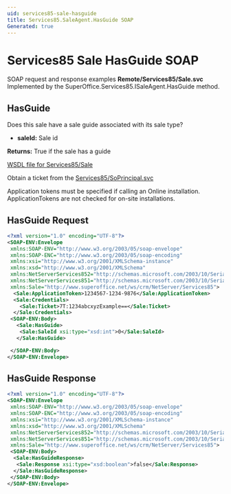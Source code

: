 ```yaml
---
uid: services85-sale-hasguide
title: Services85.SaleAgent.HasGuide SOAP
Generated: true
---
```


# Services85 Sale HasGuide SOAP

SOAP request and response examples **Remote/Services85/Sale.svc**
Implemented by the <see cref="M:SuperOffice.Services85.ISaleAgent.HasGuide">SuperOffice.Services85.ISaleAgent.HasGuide</see> method.

## HasGuide

Does this sale have a sale guide associated with its sale type?

* **saleId:** Sale id

**Returns:** True if the sale has a guide


[WSDL file for Services85/Sale](../Services85-Sale.md)

Obtain a ticket from the [Services85/SoPrincipal.svc](../SoPrincipal/SoPrincipal.md)

Application tokens must be specified if calling an Online installation. ApplicationTokens are not checked for on-site installations.

## HasGuide Request

```xml
<?xml version="1.0" encoding="UTF-8"?>
<SOAP-ENV:Envelope
 xmlns:SOAP-ENV="http://www.w3.org/2003/05/soap-envelope"
 xmlns:SOAP-ENC="http://www.w3.org/2003/05/soap-encoding"
 xmlns:xsi="http://www.w3.org/2001/XMLSchema-instance"
 xmlns:xsd="http://www.w3.org/2001/XMLSchema"
 xmlns:NetServerServices852="http://schemas.microsoft.com/2003/10/Serialization/Arrays"
 xmlns:NetServerServices851="http://schemas.microsoft.com/2003/10/Serialization/"
 xmlns:Sale="http://www.superoffice.net/ws/crm/NetServer/Services85">
  <Sale:ApplicationToken>1234567-1234-9876</Sale:ApplicationToken>
  <Sale:Credentials>
    <Sale:Ticket>7T:1234abcxyzExample==</Sale:Ticket>
  </Sale:Credentials>
 <SOAP-ENV:Body>
   <Sale:HasGuide>
    <Sale:SaleId xsi:type="xsd:int">0</Sale:SaleId>
   </Sale:HasGuide>

 </SOAP-ENV:Body>
</SOAP-ENV:Envelope>

```


## HasGuide Response

```xml
<?xml version="1.0" encoding="UTF-8"?>
<SOAP-ENV:Envelope
 xmlns:SOAP-ENV="http://www.w3.org/2003/05/soap-envelope"
 xmlns:SOAP-ENC="http://www.w3.org/2003/05/soap-encoding"
 xmlns:xsi="http://www.w3.org/2001/XMLSchema-instance"
 xmlns:xsd="http://www.w3.org/2001/XMLSchema"
 xmlns:NetServerServices852="http://schemas.microsoft.com/2003/10/Serialization/Arrays"
 xmlns:NetServerServices851="http://schemas.microsoft.com/2003/10/Serialization/"
 xmlns:Sale="http://www.superoffice.net/ws/crm/NetServer/Services85">
 <SOAP-ENV:Body>
  <Sale:HasGuideResponse>
   <Sale:Response xsi:type="xsd:boolean">false</Sale:Response>
  </Sale:HasGuideResponse>
 </SOAP-ENV:Body>
</SOAP-ENV:Envelope>

```

